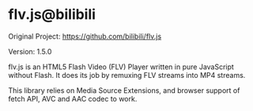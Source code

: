 # flv.js@bilibili
Original Project: https://github.com/bilibili/flv.js

Version: 1.5.0

flv.js is an HTML5 Flash Video (FLV) Player written in pure JavaScript without Flash. It does its job by remuxing FLV streams into MP4 streams.

This library relies on Media Source Extensions, and browser support of fetch API, AVC and AAC codec to work.
